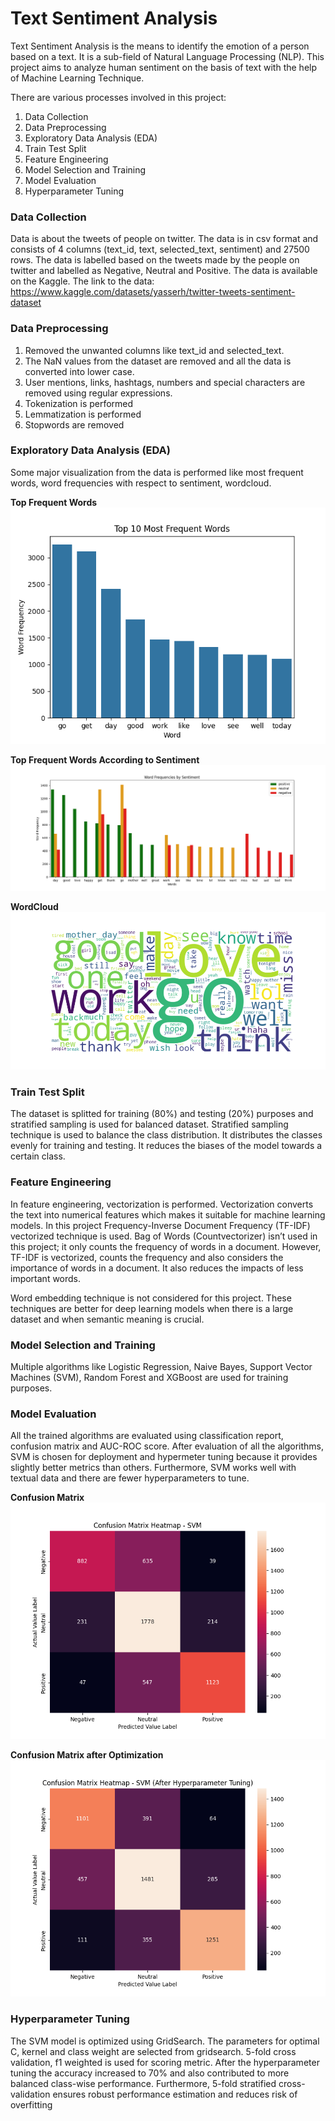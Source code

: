 # Text Sentiment Analysis 
Text Sentiment Analysis is the means to identify the emotion of a person based on a text. It is a sub-field of Natural Language Processing (NLP). This project aims to analyze human sentiment on the basis of text with the help of Machine Learning Technique.

There are various processes involved in this project:
1. Data Collection
2. Data Preprocessing
3. Exploratory Data Analysis (EDA)
4. Train Test Split
5. Feature Engineering
6. Model Selection and Training
7. Model Evaluation
8. Hyperparameter Tuning 

### Data Collection
Data is about the tweets of people on twitter. The data is in csv format and consists of 4 columns (text_id, text, selected_text, sentiment) and 27500 rows. The data is labelled based on the tweets made by the people on twitter and labelled as Negative, Neutral and Positive. The data is available on the Kaggle. The link to the data: https://www.kaggle.com/datasets/yasserh/twitter-tweets-sentiment-dataset 

### Data Preprocessing
1. Removed the unwanted columns like text_id and selected_text.
2. The NaN values from the dataset are removed and all the data is converted into lower case.
3. User mentions, links, hashtags, numbers and special characters are removed using regular expressions.
4. Tokenization is performed
5. Lemmatization is performed
6. Stopwords are removed

### Exploratory Data Analysis (EDA)
Some major visualization from the data is performed like most frequent words, word frequencies with respect to sentiment, wordcloud. 

**Top Frequent Words**<br>
![alt text](charts/top_frequent_words.png)

**Top Frequent Words According to Sentiment**
![alt text](charts/word_frequency_by_sentiment.png)

**WordCloud**
![alt text](charts/wordcloud.png)

### Train Test Split
The dataset is splitted for training (80%) and testing (20%) purposes and stratified sampling is used for balanced dataset. Stratified sampling technique is used to balance the class distribution. It distributes the classes evenly for training and testing. It reduces the biases of the model towards a certain class. 

### Feature Engineering
In feature engineering, vectorization is performed. Vectorization converts the text into numerical features which makes it suitable for machine learning models. In this project Frequency-Inverse Document Frequency (TF-IDF) vectorized technique is used.  Bag of Words (Countvectorizer) isn’t used in this project; it only counts the frequency of words in a document. However, TF-IDF is vectorized, counts the frequency and also considers the importance of words in a document. It also reduces the impacts of less important words.

Word embedding technique is not considered for this project. These techniques are better for deep learning models when there is a large dataset and when semantic meaning is crucial.

### Model Selection and Training
Multiple algorithms like Logistic Regression, Naive Bayes, Support Vector Machines (SVM), Random Forest and XGBoost are used for training purposes. 

### Model Evaluation
All the trained algorithms are evaluated using classification report, confusion matrix and AUC-ROC score. After evaluation of all the algorithms, SVM is chosen for deployment and hypermeter tuning because it provides slightly better metrics than others. Furthermore, SVM works well with textual data and there are fewer hyperparameters to tune.

**Confusion Matrix**<br>
![alt text](charts/confusion_matrix.png)

**Confusion Matrix after Optimization**
![alt text](charts/confusion_matrix_hyperparameter.png)

### Hyperparameter Tuning 
The SVM model is optimized using GridSearch. The parameters for optimal C, kernel and class weight are selected from gridsearch. 5-fold cross validation, f1 weighted is used for scoring metric. After the hyperparameter tuning the accuracy increased to 70% and also contributed to more balanced class-wise performance. Furthermore, 5-fold stratified cross-validation ensures robust performance estimation and reduces risk of overfitting
